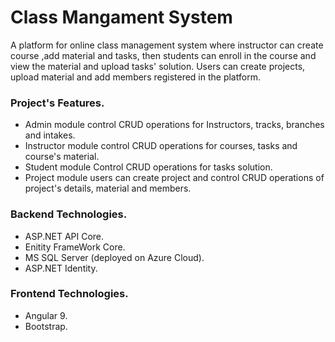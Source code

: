 # Class Mangament System
A platform for online class management system where instructor can create course ,add material and tasks, then students can enroll in the course and view the material and upload tasks' solution.
Users can create projects, upload material and add members registered in the platform.

### Project's Features.
- Admin module
control CRUD operations for Instructors, tracks, branches and intakes.
- Instructor module
control CRUD operations for courses, tasks and course's material.
- Student module
Control CRUD operations for tasks solution.
- Project module
users can create project and control CRUD operations of project's details, material and members.

### Backend Technologies.
- ASP.NET API Core.
- Enitity FrameWork Core.
- MS SQL Server  (deployed on Azure Cloud).
- ASP.NET Identity.

### Frontend Technologies.
- Angular 9.
- Bootstrap.



